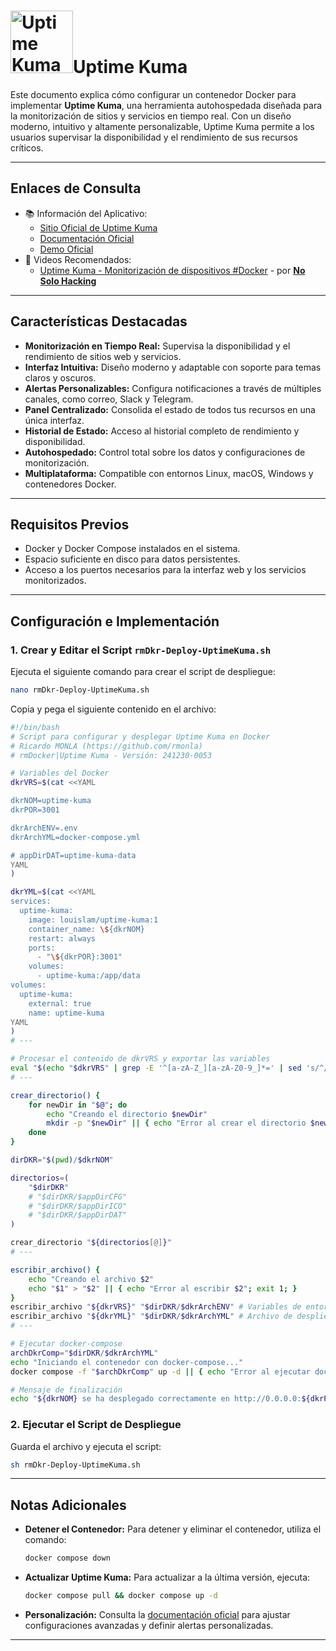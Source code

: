 <!--  
# Ricardo MONLA (https://github.com/rmonla)
# rmDocker|UptimeKuma - Versión: 250102-1558
-->
# <img src="https://github.com/louislam/uptime-kuma/raw/master/public/icon.png" alt="Uptime Kuma Logo" width="100"/>Uptime Kuma

Este documento explica cómo configurar un contenedor Docker para implementar **Uptime Kuma**, una herramienta autohospedada diseñada para la monitorización de sitios y servicios en tiempo real. Con un diseño moderno, intuitivo y altamente personalizable, Uptime Kuma permite a los usuarios supervisar la disponibilidad y el rendimiento de sus recursos críticos.

---

## Enlaces de Consulta

- 📚 Información del Aplicativo:
  - [Sitio Oficial de Uptime Kuma](https://uptime.kuma.pet/)
  - [Documentación Oficial](https://github.com/louislam/uptime-kuma/wiki/)
  - [Demo Oficial](https://demo.kuma.pet/start-demo)
- 🎥 Videos Recomendados:
  - [Uptime Kuma - Monitorización de dispositivos #Docker](https://www.youtube.com/watch?v=2dsOiz8Seoc) - por [**No Solo Hacking**](https://www.youtube.com/@NoSoloHacking)

---

## Características Destacadas

- **Monitorización en Tiempo Real:** Supervisa la disponibilidad y el rendimiento de sitios web y servicios.
- **Interfaz Intuitiva:** Diseño moderno y adaptable con soporte para temas claros y oscuros.
- **Alertas Personalizables:** Configura notificaciones a través de múltiples canales, como correo, Slack y Telegram.
- **Panel Centralizado:** Consolida el estado de todos tus recursos en una única interfaz.
- **Historial de Estado:** Acceso al historial completo de rendimiento y disponibilidad.
- **Autohospedado:** Control total sobre los datos y configuraciones de monitorización.
- **Multiplataforma:** Compatible con entornos Linux, macOS, Windows y contenedores Docker.

---

## Requisitos Previos

- Docker y Docker Compose instalados en el sistema.
- Espacio suficiente en disco para datos persistentes.
- Acceso a los puertos necesarios para la interfaz web y los servicios monitorizados.

---

## Configuración e Implementación

### 1. Crear y Editar el Script `rmDkr-Deploy-UptimeKuma.sh`

Ejecuta el siguiente comando para crear el script de despliegue:

```bash
nano rmDkr-Deploy-UptimeKuma.sh
```

Copia y pega el siguiente contenido en el archivo:

```bash
#!/bin/bash
# Script para configurar y desplegar Uptime Kuma en Docker
# Ricardo MONLA (https://github.com/rmonla)
# rmDocker|Uptime Kuma - Versión: 241230-0053

# Variables del Docker
dkrVRS=$(cat <<YAML

dkrNOM=uptime-kuma
dkrPOR=3001

dkrArchENV=.env
dkrArchYML=docker-compose.yml

# appDirDAT=uptime-kuma-data
YAML
)

dkrYML=$(cat <<YAML
services:
  uptime-kuma:
    image: louislam/uptime-kuma:1
    container_name: \${dkrNOM}
    restart: always
    ports:
      - "\${dkrPOR}:3001"
    volumes:
      - uptime-kuma:/app/data
volumes:
  uptime-kuma:
    external: true
    name: uptime-kuma
YAML
)
# ---

# Procesar el contenido de dkrVRS y exportar las variables
eval "$(echo "$dkrVRS" | grep -E '^[a-zA-Z_][a-zA-Z0-9_]*=' | sed 's/^/export /')"
# ---

crear_directorio() {
    for newDir in "$@"; do
        echo "Creando el directorio $newDir"
        mkdir -p "$newDir" || { echo "Error al crear el directorio $newDir"; exit 1; }
    done
}

dirDKR="$(pwd)/$dkrNOM"

directorios=(
    "$dirDKR"
    # "$dirDKR/$appDirCFG"
    # "$dirDKR/$appDirICO"
    # "$dirDKR/$appDirDAT"
)

crear_directorio "${directorios[@]}"
# ---

escribir_archivo() {
    echo "Creando el archivo $2"
    echo "$1" > "$2" || { echo "Error al escribir $2"; exit 1; }
}
escribir_archivo "${dkrVRS}" "$dirDKR/$dkrArchENV" # Variables de entorno de Docker
escribir_archivo "${dkrYML}" "$dirDKR/$dkrArchYML" # Archivo de despliegue de Docker
# ---

# Ejecutar docker-compose
archDkrComp="$dirDKR/$dkrArchYML"
echo "Iniciando el contenedor con docker-compose..."
docker compose -f "$archDkrComp" up -d || { echo "Error al ejecutar docker-compose"; exit 1; }

# Mensaje de finalización
echo "${dkrNOM} se ha desplegado correctamente en http://0.0.0.0:${dkrPOR}/"

```

### 2. Ejecutar el Script de Despliegue

Guarda el archivo y ejecuta el script:

```bash
sh rmDkr-Deploy-UptimeKuma.sh
```

---

## Notas Adicionales

- **Detener el Contenedor:**
  Para detener y eliminar el contenedor, utiliza el comando:

  ```bash
  docker compose down
  ```

- **Actualizar Uptime Kuma:**
  Para actualizar a la última versión, ejecuta:

  ```bash
  docker compose pull && docker compose up -d
  ```

- **Personalización:**
  Consulta la [documentación oficial](https://github.com/louislam/uptime-kuma/wiki/) para ajustar configuraciones avanzadas y definir alertas personalizadas.

---
